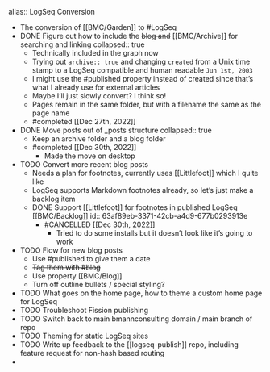 alias:: LogSeq Conversion

- The conversion of [[BMC/Garden]] to #LogSeq
- DONE Figure out how to include the ~~blog and~~ [[BMC/Archive]] for searching and linking
  collapsed:: true
	- Technically included in the graph now
	- Trying out `archive:: true` and changing `created` from a Unix time stamp to a LogSeq compatible and human readable `Jun 1st, 2003`
	- I might use the #published property instead of created since that’s what I already use for external articles
	- Maybe I’ll just slowly convert? I think so!
	- Pages remain in the same folder, but with a filename the same as the page name
	- #completed [[Dec 27th, 2022]]
- DONE Move posts out of _posts structure
  collapsed:: true
	- Keep an archive folder and a blog folder
	- #completed [[Dec 30th, 2022]]
		- Made the move on desktop
- TODO Convert more recent blog posts
	- Needs a plan for footnotes, currently uses [[Littlefoot]] which I quite like
	- LogSeq supports Markdown footnotes already, so let’s just make a backlog item
	- DONE Support [[Littlefoot]] for footnotes in published LogSeq [[BMC/Backlog]]
	  id:: 63af89eb-3371-42cb-a4d9-677b0293913e
		- #CANCELLED [[Dec 30th, 2022]]
			- Tried to do some installs but it doesn’t look like it’s going to work
- TODO Flow for new blog posts
	- Use #published to give them a date
	- ~~Tag them with #blog~~
	- Use property [[BMC/Blog]]
	- Turn off outline bullets / special styling?
- TODO What goes on the home page, how to theme a custom home page for LogSeq
- TODO Troubleshoot Fission publishing
- TODO Switch back to main bmannconsulting domain / main branch of repo
- TODO Theming for static LogSeq sites
- TODO Write up feedback to the [[logseq-publish]] repo, including feature request for non-hash based routing
-